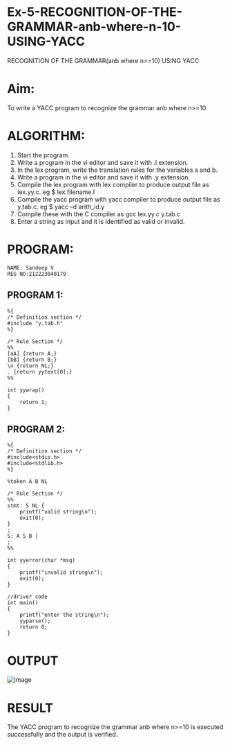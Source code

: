 # Ex-5-RECOGNITION-OF-THE-GRAMMAR-anb-where-n-10-USING-YACC
RECOGNITION OF THE GRAMMAR(anb where n>=10) USING YACC

# Aim:
To write a YACC program to recognize the grammar anb where n>=10.

# ALGORITHM:
1.	Start the program.
2.	Write a program in the vi editor and save it with .l extension.
3.	In the lex program, write the translation rules for the variables a and b.
4.	Write a program in the vi editor and save it with .y extension.
5.	Compile the lex program with lex compiler to produce output file as lex.yy.c. eg $ lex filename.l
6.	Compile the yacc program with yacc compiler to produce output file as y.tab.c. eg $ yacc –d arith_id.y
7.	Compile these with the C compiler as gcc lex.yy.c y.tab.c
8.	Enter a string as input and it is identified as valid or invalid.
   
# PROGRAM:
```
NAME: Sandeep V
REG NO:212223040179
```
## PROGRAM 1:
    %{
    /* Definition section */
    #include "y.tab.h"
    %}
    
    /* Rule Section */
    %%
    [aA] {return A;}
    [bB] {return B;}
    \n {return NL;}
    . {return yytext[0];}
    %%
    
    int yywrap()
    {
        return 1;
    }

## PROGRAM 2:
    %{
    /* Definition section */
    #include<stdio.h>
    #include<stdlib.h>
    %}
    
    %token A B NL
    
    /* Rule Section */
    %%
    stmt: S NL { 
        printf("valid string\n");
        exit(0); 
    }
    ;
    S: A S B |
    ;
    %%
    
    int yyerror(char *msg)
    {
        printf("invalid string\n"); 
        exit(0);
    }
    
    //driver code 
    int main()
    {
        printf("enter the string\n"); 
        yyparse();
        return 0;
    }
# OUTPUT
![image](https://github.com/user-attachments/assets/d68f5395-ca5c-4e0b-901e-3f8b38e7560f)


# RESULT
The YACC program to recognize the grammar anb where n>=10 is executed successfully and the output is verified.
